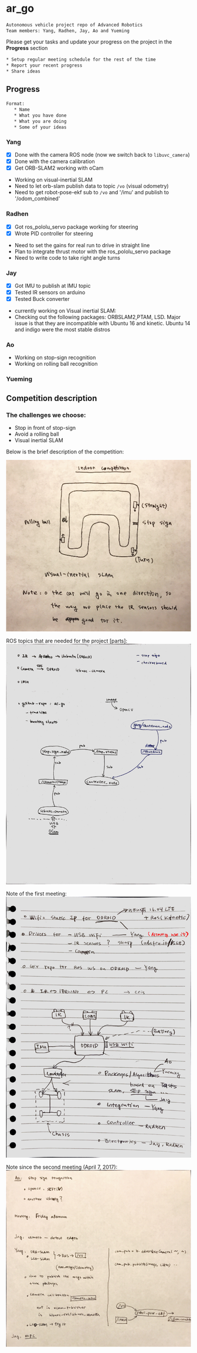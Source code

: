 # ar_go
    Autonomous vehicle project repo of Advanced Robotics
    Team members: Yang, Radhen, Jay, Ao and Yueming

Please get your tasks and update your progress on the project in the **Progress** section

    * Setup regular meeting schedule for the rest of the time
    * Report your recent progress
    * Share ideas

## Progress
    Format:
       * Name
       * What you have done
       * What you are doing
       * Some of your ideas

### Yang
* [x] Done with the camera ROS node (now we switch back to `libuvc_camera`)
* [x] Done with the camera calibration
* [x] Get ORB-SLAM2 working with oCam
* Working on visual-inertial SLAM
* Need to let orb-slam publish data to topic `/vo` (visual odometry)
* Need to get robot-pose-ekf sub to `/vo` and '/imu' and publish to '/odom_combined'


### Radhen
* [x] Got ros_pololu_servo package working for steering
* [x] Wrote PID controller for steering
* Need to set the gains for real run to drive in straight line
* Plan to integrate thrust motor with the ros_pololu_servo package
* Need to write code to take right angle turns 

### Jay
* [x] Got IMU to publish at IMU topic
* [x] Tested IR sensors on arduino
* [x] Tested Buck converter
* currently working on Visual inertial SLAM:
* Checking out the following packages: ORBSLAM2,PTAM, LSD. Major issue is that they are incompatible with Ubuntu 16 and kinetic. Ubuntu 14 and indigo were the most stable distros

### Ao
* Working on stop-sign recognition
* Working on rolling ball recognition

### Yueming



## Competition description

### The challenges we choose:
* Stop in front of stop-sign
* Avoid a rolling ball
* Visual inertial SLAM

Below is the brief description of the competition:

![competition description][comp-describ]

ROS topics that are needed for the project [parts]:
![ros topics][ros-topics]

Note of the first meeting:
![first meeting note][meeting-1]


Note since the second meeting (April 7, 2017):
![second meeting note][meeting-2]





[comp-describ]:pics/competition_description.JPG
[meeting-1]:pics/first_meeting_framework.JPG
[ros-topics]:pics/ros_topics_needed_[part].JPG
[meeting-2]:pics/meeting_April_7.JPG
